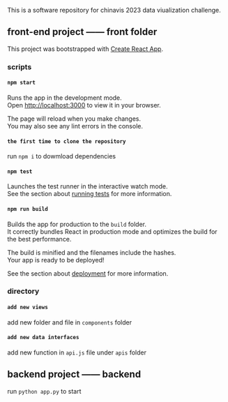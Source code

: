 This is a software repository for chinavis 2023 data viualization challenge.

## front-end project —— front folder

This project was bootstrapped with [Create React App](https://github.com/facebook/create-react-app).

### scripts
#### `npm start`

Runs the app in the development mode.\
Open [http://localhost:3000](http://localhost:3000) to view it in your browser.

The page will reload when you make changes.\
You may also see any lint errors in the console.

#### `the first time to clone the repository`
run `npm i` to dowmload dependencies

#### `npm test`

Launches the test runner in the interactive watch mode.\
See the section about [running tests](https://facebook.github.io/create-react-app/docs/running-tests) for more information.

#### `npm run build`

Builds the app for production to the `build` folder.\
It correctly bundles React in production mode and optimizes the build for the best performance.

The build is minified and the filenames include the hashes.\
Your app is ready to be deployed!

See the section about [deployment](https://facebook.github.io/create-react-app/docs/deployment) for more information.

### directory
#### `add new views`
add new folder and file in `components` folder


#### `add new data interfaces`
add new function in `api.js` file under `apis` folder


## backend project —— backend
run `python app.py` to start